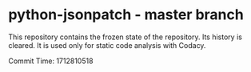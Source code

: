 # python-jsonpatch - master branch

This repository contains the frozen state of the repository.
Its history is cleared. It is used only for static code
analysis with Codacy.

Commit Time: 1712810518